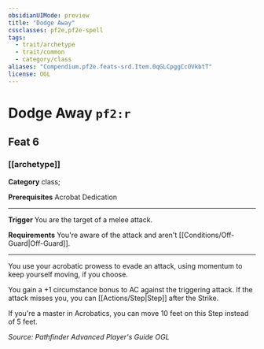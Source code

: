 ```yaml
---
obsidianUIMode: preview
title: "Dodge Away"
cssclasses: pf2e,pf2e-spell
tags:
  - trait/archetype
  - trait/common
  - category/class
aliases: "Compendium.pf2e.feats-srd.Item.0qGLCpggCcOVkbtT"
license: OGL
---
```

# Dodge Away `pf2:r`
## Feat 6
### [[archetype]]

**Category** class; 



**Prerequisites** Acrobat Dedication
* * *
**Trigger** You are the target of a melee attack.

**Requirements** You're aware of the attack and aren't [[Conditions/Off-Guard|Off-Guard]].

* * *

You use your acrobatic prowess to evade an attack, using momentum to keep yourself moving, if you choose.

You gain a +1 circumstance bonus to AC against the triggering attack. If the attack misses you, you can [[Actions/Step|Step]] after the Strike.

If you're a master in Acrobatics, you can move 10 feet on this Step instead of 5 feet.

*Source: Pathfinder Advanced Player's Guide*
*OGL*